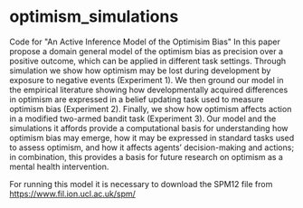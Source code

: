 # optimism_simulations
Code for "An Active Inference Model of the Optimisim Bias" In this paper propose a domain general model of the optimism bias as precision over a positive outcome, which can be applied in different task settings. Through simulation we show how optimism may be lost during development by exposure to negative events (Experiment 1). We then ground our  model in the empirical literature showing how developmentally acquired differences in optimism are expressed in a  belief updating task used to measure optimism bias (Experiment 2). Finally, we show how optimism affects action in a modified two-armed bandit task (Experiment 3). Our model and the simulations it affords provide a computational basis for understanding how optimism bias may emerge, how it may be expressed in standard tasks used to assess optimism, and how it affects agents’ decision-making and actions; in combination, this provides a basis for future research on optimism as a mental health intervention. 

For running this model it is necessary to download the SPM12 file from https://www.fil.ion.ucl.ac.uk/spm/






